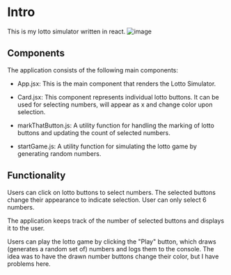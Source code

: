 # Intro

This is my lotto simulator written in react. 
![image](https://github.com/HerbertHomolka1/LottoReact/assets/110294810/d74591db-d0c9-4f67-a267-8a33f5e153f9)


## Components

The application consists of the following main components:

- App.jsx: This is the main component that renders the Lotto Simulator.

- Card.jsx: This component represents individual lotto buttons. It can be used for selecting numbers, will appear as x and change color upon selection. 

- markThatButton.js: A utility function for handling the marking of lotto buttons and updating the count of selected numbers.

- startGame.js: A utility function for simulating the lotto game by generating random numbers.

## Functionality

Users can click on lotto buttons to select numbers. The selected buttons change their appearance to indicate selection. User can only select 6 numbers.

The application keeps track of the number of selected buttons and displays it to the user.

Users can play the lotto game by clicking the "Play" button, which draws (generates a random set of) numbers and logs them to the console. The idea was to have the drawn number buttons change their color, but I have problems here.

